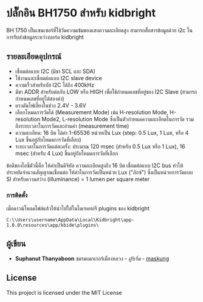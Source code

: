# ปลั๊กอิน BH1750 สำหรับ kidbright

BH 1750 เป็นเซนเซอร์ที่ใช้วัดความเข้มของแสงความละเอียดสูง สามารถสื่อสารข้อมูลด้วย i2c ในการรับส่งข้อมูลระหว่างบอร์ด kidbright

## รายละเอียดอุปกรณ์

* เชื่อมต่อแบบ I2C (มีขา SCL และ SDA)
* ใช้งานและเชื่อมต่อแบบ I2C slave device
* ความเร็วสำหรับบัส I2C ได้ถึง 400kHz
* มีขา ADDR สำหรับต่อกับ LOW หรือ HIGH เพื่อใช้กำหนดเลขที่อยู่ของ I2C Slave (สามารถกำหนดเลขที่อยู่ได้สองค่า)
* แรงดันไฟเลี้ยงในช่วง 2.4V - 3.6V
* เลือกโหมดการวัดได้ (Measurement Mode) เช่น H-resolution Mode, H-resolution Mode2, L-resolution Mode ซึ่งเป็นตัวกำหนดความละเอียดในการวัด รวมถึงระยะเวลาในการวัดและอ่านค่า (measurement time)
* ความละเอียด: 16 บิต ได้ค่า 1-65536 หน่วยเป็น Lux (step: 0.5 Lux, 1 Lux, หรือ 4 Lux ขึ้นอยู่กับโหมดการวัดที่เลือก)
* ระยะเวลาในการวัดแต่ละครั้ง: ประมาณ 120 msec (สำหรับ 0.5 Lux หรือ 1 Lux), 16 msec (สำหรับ 4 Lux) ขึ้นอยู่กับโหมดการวัดที่เลือก

ข้อดีของไอซีตัวนี้คือ ให้ค่าเป็นดิจิทัล ความละเอียดสูงถึง 16 บิต เชื่อมต่อแบบ I2C bus ทำให้ประหยัดจำนวนสัญญาณเชื่อมต่อ ให้ค่าในการวัดเป็นหน่วย Lux ("ลักซ์") ซึ่งเป็นหน่วยการวัดแบบ SI สำหรับความสว่าง (illuminance) = 1 lumen per square meter

### การติดตั้ง

เมื่อดาวน์โหลดไฟล์แล้วให้นำไปใส่ในไดเรคทอรี plugins ของ kidbright
```
C:\\Users\username\AppData\Local\Kidbright\app-1.0.0\resources\app/kbide\plugins\
```
## ผู้เขียน

* **Suphanut Thanyaboon** ชมรมเมกเกอร์เมืองหลวง  - *ผู้ริเริ่ม* - [maskung](https://github.com/maskung)

## License

This project is licensed under the MIT License
